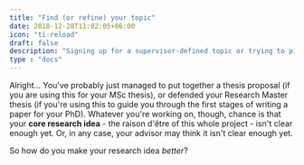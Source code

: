 ```yaml
---
title: "Find (or refine) your topic"
date: 2018-12-28T11:02:05+06:00
icon: "ti-reload"
draft: false
description: "Signing up for a supervisor-defined topic or trying to pitch your own idea?"
type : "docs"
---
```


Alright... You've probably just managed to put together a thesis proposal
(if you are using this for your MSc thesis), or defended your Research Master
thesis (if you're using this to guide you through the first stages of writing
a paper for your PhD). Whatever you're working on, though, chance is that your
**core research idea** - the raison d'être of this whole project - isn't clear
enough yet. Or, in any case, your advisor may think it isn't clear enough yet.

So how do you make your research idea *better*?
